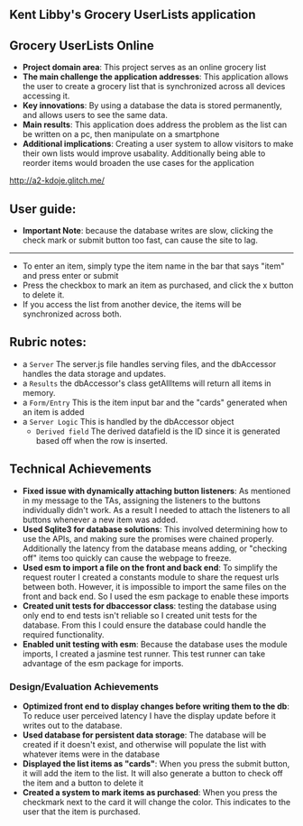 Kent Libby's Grocery UserLists application
---

## Grocery UserLists Online
- **Project domain area**: This project serves as an online grocery list
- **The main challenge the application addresses**: This application allows the user to create a grocery list that is synchronized across all devices accessing it.
- **Key innovations**: By using a database the data is stored permanently, and allows users to see the same data.
- **Main results**: This application does address the problem as the list can be written on a pc, then manipulate on a 
smartphone
- **Additional implications**: Creating a user system to allow visitors to make their own lists would improve usabality.
Additionally being able to reorder items would broaden the use cases for the application

http://a2-kdoje.glitch.me/

## User guide:
- **Important Note**: because the database writes are slow, clicking the check mark or submit button too fast, can 
cause the site to lag.
----
- To enter an item, simply type the item name in the bar that says "item" and press enter or submit
- Press the checkbox to mark an item as purchased, and click the x button to delete it.
- If you access the list from another device, the items will be synchronized across both.

## Rubric notes:
- a `Server` The server.js file handles serving files, and the dbAccessor handles the data storage and updates.
- a `Results` the dbAccessor's class getAllItems will return all items in memory.
- a `Form/Entry` This is the item input bar and the "cards" generated when an item is added
- a `Server Logic` This is handled by the dbAccessor object
    - `Derived field` The derived datafield is the ID since it is generated based off when the row is inserted. 


## Technical Achievements
- **Fixed issue with dynamically attaching button listeners**: As mentioned in my message to the TAs, assigning the
listeners to the buttons individually didn't work. As a result I needed to attach the listeners to all buttons
whenever a new item was added.
- **Used Sqlite3 for database solutions**: This involved determining how to use the APIs, and making sure the promises 
were chained properly. Additionally the latency from the database means adding, or "checking off" items too quickly can
cause the webpage to freeze.
- **Used esm to import a file on the front and back end**: To simplify the request router I created a constants module 
to share the request urls between both. However, it is impossible to import the same files on the front and back end. So
I used the esm package to enable these imports
- **Created unit tests for dbaccessor class**: testing the database using only end to end tests isn't reliable so I 
created unit tests for the database. From this I could ensure the database could handle the required functionality. 
- **Enabled unit testing with esm**: Because the database uses the module imports, I created a jasmine test runner. This 
test runner can take advantage of the esm package for imports. 

### Design/Evaluation Achievements
- **Optimized front end to display changes before writing them to the db**: To reduce user perceived latency I have the 
display update before it writes out to the database. 
- **Used database for persistent data storage**: The database will be created if it doesn't exist, and otherwise will
populate the list with whatever items were in the database
- **Displayed the list items as "cards"**: When you press the submit button, it will add the item to the list. It will
also generate a button to check off the item and a button to delete it
- **Created a system to mark items as purchased**: When you press the checkmark next to the card it will change the color.
This indicates to the user that the item is purchased.
